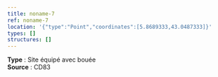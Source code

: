 ```yaml
---
title: noname-7
ref: noname-7
location: '{"type":"Point","coordinates":[5.8689333,43.0487333]}'
types: []
structures: []
---
```


**Type** : Site équipé avec bouée  
**Source** : CD83  

